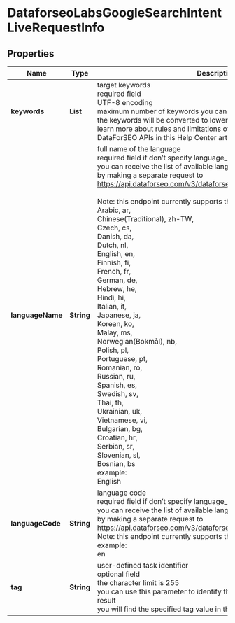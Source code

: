 # DataforseoLabsGoogleSearchIntentLiveRequestInfo


## Properties

| Name | Type | Description | Notes |
|------------ | ------------- | ------------- | -------------|
**keywords** | **List<String>** | target keywords<br>required field<br>UTF-8 encoding<br>maximum number of keywords you can specify in this array: 1000;<br>the keywords will be converted to lowercase format<br>learn more about rules and limitations of keyword and keywords fields in DataForSEO APIs in this Help Center article |[optional]|
**languageName** | **String** | full name of the language<br>required field if don’t specify language_code<br>you can receive the list of available languages with their language_name by making a separate request to https://api.dataforseo.com/v3/dataforseo_labs/locations_and_languages<br><br>Note: this endpoint currently supports the following languages only:<br>Arabic, ar,<br>Chinese(Traditional), zh-TW,<br>Czech, cs,<br>Danish, da,<br>Dutch, nl,<br>English, en,<br>Finnish, fi,<br>French, fr,<br>German, de,<br>Hebrew, he,<br>Hindi, hi,<br>Italian, it,<br>Japanese, ja,<br>Korean, ko,<br>Malay, ms,<br>Norwegian(Bokmål), nb,<br>Polish, pl,<br>Portuguese, pt,<br>Romanian, ro,<br>Russian, ru,<br>Spanish, es,<br>Swedish, sv,<br>Thai, th,<br>Ukrainian, uk,<br>Vietnamese, vi,<br>Bulgarian, bg,<br>Croatian, hr,<br>Serbian, sr,<br>Slovenian, sl,<br>Bosnian, bs<br>example:<br>English |[optional]|
**languageCode** | **String** | language code<br>required field if don’t specify language_name<br>you can receive the list of available languages with their language_code by making a separate request to https://api.dataforseo.com/v3/dataforseo_labs/locations_and_languages<br>Note: this endpoint currently supports these languages only;<br>example:<br>en |[optional]|
**tag** | **String** | user-defined task identifier<br>optional field<br>the character limit is 255<br>you can use this parameter to identify the task and match it with the result<br>you will find the specified tag value in the data object of the response |[optional]|